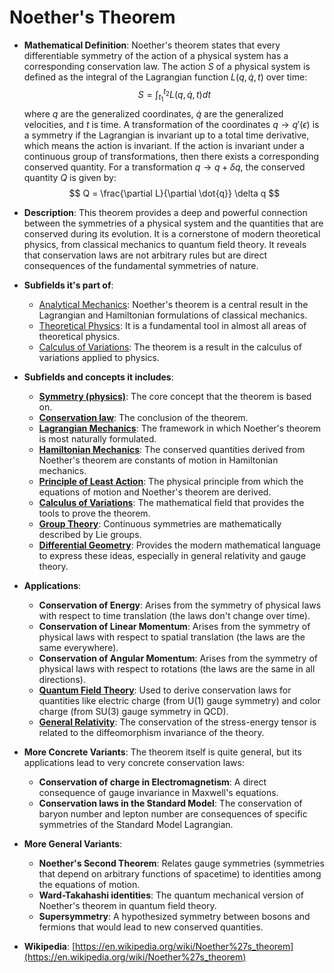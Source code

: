 # Noether's Theorem

- **Mathematical Definition**: Noether's theorem states that every differentiable symmetry of the action of a physical system has a corresponding conservation law. The action $S$ of a physical system is defined as the integral of the Lagrangian function $L(q, \dot{q}, t)$ over time:
    $$ S = \int_{t_1}^{t_2} L(q, \dot{q}, t) dt $$
    where $q$ are the generalized coordinates, $\dot{q}$ are the generalized velocities, and $t$ is time. A transformation of the coordinates $q \to q'(\epsilon)$ is a symmetry if the Lagrangian is invariant up to a total time derivative, which means the action is invariant. If the action is invariant under a continuous group of transformations, then there exists a corresponding conserved quantity. For a transformation $q \to q + \delta q$, the conserved quantity $Q$ is given by:
    $$ Q = \frac{\partial L}{\partial \dot{q}} \delta q $$

- **Description**: This theorem provides a deep and powerful connection between the symmetries of a physical system and the quantities that are conserved during its evolution. It is a cornerstone of modern theoretical physics, from classical mechanics to quantum field theory. It reveals that conservation laws are not arbitrary rules but are direct consequences of the fundamental symmetries of nature.

- **Subfields it's part of**:
    - [Analytical Mechanics](https://en.wikipedia.org/wiki/Analytical_mechanics): Noether's theorem is a central result in the Lagrangian and Hamiltonian formulations of classical mechanics.
    - [Theoretical Physics](https://en.wikipedia.org/wiki/Theoretical_physics): It is a fundamental tool in almost all areas of theoretical physics.
    - [Calculus of Variations](https://en.wikipedia.org/wiki/Calculus_of_variations): The theorem is a result in the calculus of variations applied to physics.

- **Subfields and concepts it includes**:
    - **[Symmetry (physics)](https://en.wikipedia.org/wiki/Symmetry_in_physics)**: The core concept that the theorem is based on.
    - **[Conservation law](https://en.wikipedia.org/wiki/Conservation_law)**: The conclusion of the theorem.
    - **[Lagrangian Mechanics](./lagrangian_mechanics.md)**: The framework in which Noether's theorem is most naturally formulated.
    - **[Hamiltonian Mechanics](./hamiltonian_mechanics.md)**: The conserved quantities derived from Noether's theorem are constants of motion in Hamiltonian mechanics.
    - **[Principle of Least Action](./principle_of_least_action.md)**: The physical principle from which the equations of motion and Noether's theorem are derived.
    - **[Calculus of Variations](https://en.wikipedia.org/wiki/Calculus_of_variations)**: The mathematical field that provides the tools to prove the theorem.
    - **[Group Theory](../../pure_mathematics/algebra/group.md)**: Continuous symmetries are mathematically described by Lie groups.
    - **[Differential Geometry](../../pure_mathematics/geometry/manifold.md)**: Provides the modern mathematical language to express these ideas, especially in general relativity and gauge theory.

- **Applications**:
    - **Conservation of Energy**: Arises from the symmetry of physical laws with respect to time translation (the laws don't change over time).
    - **Conservation of Linear Momentum**: Arises from the symmetry of physical laws with respect to spatial translation (the laws are the same everywhere).
    - **Conservation of Angular Momentum**: Arises from the symmetry of physical laws with respect to rotations (the laws are the same in all directions).
    - **[Quantum Field Theory](https://en.wikipedia.org/wiki/Quantum_field_theory)**: Used to derive conservation laws for quantities like electric charge (from U(1) gauge symmetry) and color charge (from SU(3) gauge symmetry in QCD).
    - **[General Relativity](../general_relativity/einstein_field_equations.md)**: The conservation of the stress-energy tensor is related to the diffeomorphism invariance of the theory.

- **More Concrete Variants**: The theorem itself is quite general, but its applications lead to very concrete conservation laws:
    - **Conservation of charge in Electromagnetism**: A direct consequence of gauge invariance in Maxwell's equations.
    - **Conservation laws in the Standard Model**: The conservation of baryon number and lepton number are consequences of specific symmetries of the Standard Model Lagrangian.

- **More General Variants**:
    - **Noether's Second Theorem**: Relates gauge symmetries (symmetries that depend on arbitrary functions of spacetime) to identities among the equations of motion.
    - **Ward-Takahashi identities**: The quantum mechanical version of Noether's theorem in quantum field theory.
    - **Supersymmetry**: A hypothesized symmetry between bosons and fermions that would lead to new conserved quantities.

- **Wikipedia**: [https://en.wikipedia.org/wiki/Noether%27s_theorem](https://en.wikipedia.org/wiki/Noether%27s_theorem)
